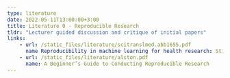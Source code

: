 ```yaml
---
type: literature
date: 2022-05-11T13:00:00+3:00
title: Literature 0 - Reproducible Research
tldr: "Lecturer guided discussion and critique of initial papers"
links: 
    - url: /static_files/literature/scitranslmed.abb1655.pdf
      name Reproducibility in machine learning for health research: Still a ways to go
    - url: /static_files/literature/alston.pdf
      name: A Beginner’s Guide to Conducting Reproducible Research
---
```

